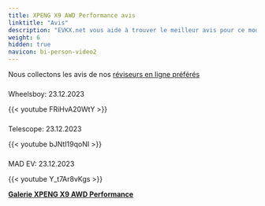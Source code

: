```yaml
---
title: XPENG X9 AWD Performance avis
linktitle: "Avis"
description: "EVKX.net vous aide à trouver le meilleur avis pour ce modèle."
weight: 6
hidden: true
navicon: bi-person-video2
---
```

Nous collectons les avis de nos [réviseurs en ligne préférés](../../../../../guides/evreviewers/)

<div class="container text-center shadow p-2 pe-4 mb-5 bg-body-tertiary rounded border">
<h3></h3>
<p>Wheelsboy: 23.12.2023</p>

{{< youtube FRiHvA20WtY >}}

</div>
<div class="container text-center shadow p-2 pe-4 mb-5 bg-body-tertiary rounded border">
<h3></h3>
<p>Telescope: 23.12.2023</p>

{{< youtube bJNtI19qoNI >}}

</div>
<div class="container text-center shadow p-2 pe-4 mb-5 bg-body-tertiary rounded border">
<h3></h3>
<p>MAD EV: 23.12.2023</p>

{{< youtube Y_t7Ar8vKgs >}}

</div>
<div class="mt-3 mb-3">
<a href="../gallery/" class="text-decoration-none text-black">
<strong><i class="bi-arrow-left"></i>Galerie  </strong>
</a>
<a href="../" class="text-decoration-none text-black float-end">
<strong>XPENG X9 AWD Performance <i class="bi-arrow-right"></i></strong>
</a>
</div>
